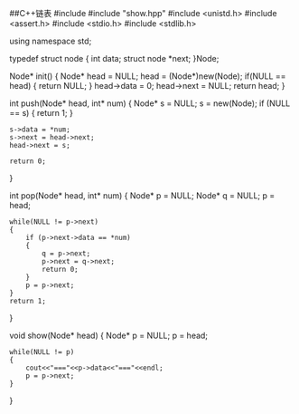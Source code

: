 ##C++链表
#include <iostream>
#include "show.hpp"
#include <unistd.h>
#include <assert.h>
#include <stdio.h>
#include <stdlib.h>

using namespace std;


typedef struct node
{
	int data;
	struct node *next;
}Node;

Node* init()
{
	Node* head = NULL;
	head = (Node*)new(Node);
	if(NULL == head)
	{
		return NULL;
	}
	head->data = 0;
	head->next = NULL;
	return head;
}

int push(Node* head, int* num)
{
	Node* s = NULL;
	s = new(Node);
	if (NULL == s)
	{
		return 1;
	}

	s->data = *num;
	s->next = head->next;
	head->next = s;

	return 0;
}

int pop(Node* head, int* num)
{
	Node* p = NULL;
	Node* q = NULL;
	p = head;

	while(NULL != p->next)
	{
		if (p->next->data == *num)
		{
			q = p->next;
			p->next = q->next;
			return 0;
		}
		p = p->next;
	}
	return 1;
}

void show(Node* head)
{
	Node* p = NULL;
	p = head;

	while(NULL != p)
	{
		cout<<"==="<<p->data<<"==="<<endl;
		p = p->next;
	}
}
